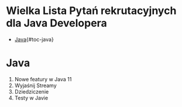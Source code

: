 # Wielka Lista Pytań rekrutacyjnych dla Java Developera

-   [Java](#java){#toc-java}

# Java

1.  Nowe featury w Java 11
2.  Wyjaśnij Streamy
3.  Dziedziczenie
4.  Testy w Javie
